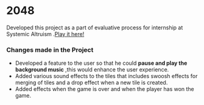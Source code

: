 # 2048

Developed this project as a part of evaluative process for internship at Systemic Altruism .[Play it here!](https://statuesque-lily-896653.netlify.app/)

### Changes made in the Project

* Developed a feature to the user so that he could **pause and play the background music** ,this would enhance the user experience.
* Added various sound effects to the tiles that includes swoosh effects for merging of tiles and a drop effect when a new tile is created.
* Added effects when the game is over and when the player has won the game.
